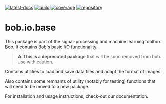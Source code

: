 [![latest-docs](https://img.shields.io/badge/docs-latest-orange.svg)](https://www.idiap.ch/software/bob/docs/bob/bob.io.base/master/sphinx/index.html)
[![build](https://gitlab.idiap.ch/bob/bob.io.base/badges/master/pipeline.svg)](https://gitlab.idiap.ch/bob/bob.io.base/commits/master)
[![coverage](https://gitlab.idiap.ch/bob/bob.io.base/badges/master/coverage.svg)](https://www.idiap.ch/software/bob/docs/bob/bob.io.base/master/coverage/index.html)
[![repository](https://img.shields.io/badge/gitlab-project-0000c0.svg)](https://gitlab.idiap.ch/bob/bob.io.base)

# bob.io.base

This package is part of the signal-processing and machine learning toolbox
[Bob](https://www.idiap.ch/software/bob). It contains Bob's basic I/O functionality.

> :warning: **This is a deprecated package** that will be soon removed from bob. Use
with caution.

Contains utilities to load and save data files and adapt the format of images.

Also contains some remnants of utility (notably for testing) functions that will need
to be moved to a new package.

For installation and usage instructions, check-out our documentation.

